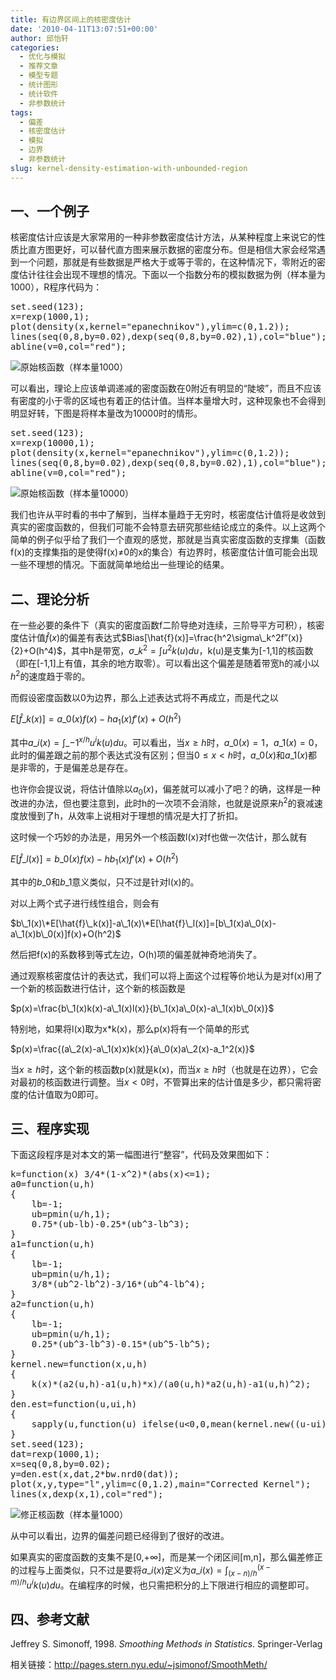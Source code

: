 ```yaml
---
title: 有边界区间上的核密度估计
date: '2010-04-11T13:07:51+00:00'
author: 邱怡轩
categories:
  - 优化与模拟
  - 推荐文章
  - 模型专题
  - 统计图形
  - 统计软件
  - 非参数统计
tags:
  - 偏差
  - 核密度估计
  - 模拟
  - 边界
  - 非参数统计
slug: kernel-density-estimation-with-unbounded-region
---
```


## 一、一个例子

核密度估计应该是大家常用的一种非参数密度估计方法，从某种程度上来说它的性质比直方图更好，可以替代直方图来展示数据的密度分布。但是相信大家会经常遇到一个问题，那就是有些数据是严格大于或等于零的，在这种情况下，零附近的密度估计往往会出现不理想的情况。下面以一个指数分布的模拟数据为例（样本量为1000），R程序代码为：

<pre class="brush: r">set.seed(123);
x=rexp(1000,1);
plot(density(x,kernel="epanechnikov"),ylim=c(0,1.2));
lines(seq(0,8,by=0.02),dexp(seq(0,8,by=0.02),1),col="blue");
abline(v=0,col="red");</pre>

![原始核函数（样本量1000）](https://cos.name/wp-content/uploads/2010/04/kde_original_kernel_n1000.png)

可以看出，理论上应该单调递减的密度函数在0附近有明显的“陡坡”，而且不应该有密度的小于零的区域也有着正的估计值。当样本量增大时，这种现象也不会得到明显好转，下图是将样本量改为10000时的情形。

<pre class="brush: r">set.seed(123);
x=rexp(10000,1);
plot(density(x,kernel="epanechnikov"),ylim=c(0,1.2));
lines(seq(0,8,by=0.02),dexp(seq(0,8,by=0.02),1),col="blue");
abline(v=0,col="red");</pre>

![原始核函数（样本量10000）](https://cos.name/wp-content/uploads/2010/04/kde_original_kernel_n10000.png)

我们也许从平时看的书中了解到，当样本量趋于无穷时，核密度估计值将是收敛到真实的密度函数的，但我们可能不会特意去研究那些结论成立的条件。以上这两个简单的例子似乎给了我们一个直观的感觉，那就是当真实密度函数的支撑集（函数f(x)的支撑集指的是使得f(x)≠0的x的集合）有边界时，核密度估计值可能会出现一些不理想的情况。下面就简单地给出一些理论的结果。

## 二、理论分析

在一些必要的条件下（真实的密度函数f二阶导绝对连续，三阶导平方可积），核密度估计值$\hat{f}(x)$的偏差有表达式$Bias[\hat{f}(x)]=\frac{h^2\sigma\_k^2f”(x)}{2}+O(h^4)$，其中h是带宽，$\sigma\_k^2=\int u^2k(u)du$，k(u)是支集为[-1,1]的核函数（即在[-1,1]上有值，其余的地方取零）。可以看出这个偏差是随着带宽h的减小以$h^2$的速度趋于零的。

而假设密度函数以0为边界，那么上述表达式将不再成立，而是代之以
  
$E[\hat{f}\_k(x)]=a\_0(x)f(x)-ha_1(x)f'(x)+O(h^2)$
  
其中$a\_i(x)=\int\_{-1}^{x/h}u^ik(u)du$。可以看出，当$x \ge h$时，$a\_0(x)=1$，$a\_1(x)=0$，此时的偏差跟之前的那个表达式没有区别；但当$0 \le x<h$时，$a\_0(x)$和$a\_1(x)$都是非零的，于是偏差总是存在。

也许你会提议说，将估计值除以$a_0(x)$，偏差就可以减小了吧？的确，这样是一种改进的办法，但也要注意到，此时h的一次项不会消除，也就是说原来$h^2$的衰减速度放慢到了h，从效率上说相对于理想的情况是大打了折扣。

这时候一个巧妙的办法是，用另外一个核函数l(x)对f也做一次估计，那么就有
  
$E[\hat{f}\_l(x)]=b\_0(x)f(x)-hb_1(x)f'(x)+O(h^2)$
  
其中的$b\_0$和$b\_1$意义类似，只不过是针对l(x)的。

对以上两个式子进行线性组合，则会有
  
$b\_1(x)\*E[\hat{f}\_k(x)]-a\_1(x)\*E[\hat{f}\_l(x)]=[b\_1(x)a\_0(x)-a\_1(x)b\_0(x)]f(x)+O(h^2)$
  
然后把f(x)的系数移到等式左边，O(h)项的偏差就神奇地消失了。

通过观察核密度估计的表达式，我们可以将上面这个过程等价地认为是对f(x)用了一个新的核函数进行估计，这个新的核函数是
  
$p(x)=\frac{b\_1(x)k(x)-a\_1(x)l(x)}{b\_1(x)a\_0(x)-a\_1(x)b\_0(x)}$

特别地，如果将l(x)取为x*k(x)，那么p(x)将有一个简单的形式
  
$p(x)=\frac{(a\_2(x)-a\_1(x)x)k(x)}{a\_0(x)a\_2(x)-a_1^2(x)}$

当$x \ge h$时，这个新的核函数p(x)就是k(x)，而当$x \ge h$时（也就是在边界），它会对最初的核函数进行调整。当$x<0$时，不管算出来的估计值是多少，都只需将密度的估计值取为0即可。

## 三、程序实现

下面这段程序是对本文的第一幅图进行“整容”，代码及效果图如下：

<pre class="brush: r">k=function(x) 3/4*(1-x^2)*(abs(x)&lt;=1);
a0=function(u,h)
{
	lb=-1;
	ub=pmin(u/h,1);
	0.75*(ub-lb)-0.25*(ub^3-lb^3);
}
a1=function(u,h)
{
	lb=-1;
	ub=pmin(u/h,1);
	3/8*(ub^2-lb^2)-3/16*(ub^4-lb^4);
}
a2=function(u,h)
{
	lb=-1;
	ub=pmin(u/h,1);
	0.25*(ub^3-lb^3)-0.15*(ub^5-lb^5);
}
kernel.new=function(x,u,h)
{
	k(x)*(a2(u,h)-a1(u,h)*x)/(a0(u,h)*a2(u,h)-a1(u,h)^2);
}
den.est=function(u,ui,h)
{
	sapply(u,function(u) ifelse(u&lt;0,0,mean(kernel.new((u-ui)/h,u,h))/h));
}
set.seed(123);
dat=rexp(1000,1);
x=seq(0,8,by=0.02);
y=den.est(x,dat,2*bw.nrd0(dat));
plot(x,y,type="l",ylim=c(0,1.2),main="Corrected Kernel");
lines(x,dexp(x,1),col="red");</pre>

[](https://cos.name/wp-content/uploads/2010/04/kde_corrected_kernel_n1000.png)

![修正核函数（样本量1000）](https://cos.name/wp-content/uploads/2010/04/kde_corrected_kernel_n1000.png)

从中可以看出，边界的偏差问题已经得到了很好的改进。

如果真实的密度函数的支集不是[0,+∞]，而是某一个闭区间[m,n]，那么偏差修正的过程与上面类似，只不过是要将$a\_i(x)$定义为$a\_i(x)=\int_{(x-n)/h}^{(x-m)/h}u^ik(u)du$。在编程序的时候，也只需把积分的上下限进行相应的调整即可。

## 四、参考文献

Jeffrey S. Simonoff, 1998. _Smoothing Methods in Statistics_. Springer-Verlag

相关链接：<a href="http://pages.stern.nyu.edu/~jsimonof/SmoothMeth/" target="_blank">http://pages.stern.nyu.edu/~jsimonof/SmoothMeth/</a>
